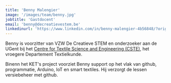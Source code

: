 ```yaml
---
title: 'Benny Malengier'
image: '/images/team/benny.jpg'
jobtitle: 'Gastdocent'
email: 'benny@decreatievestem.be'
linkedinurl: 'https://www.linkedin.com/in/benny-malengier-4b56848/?originalSubdomain=be'
---
```


Benny is voorzitter van VZW De Creatieve STEM en onderzoeker aan de UGent bij het [Centre for Textile Science and Engineering (CSTE)](https://www.ugent.be/ea/match/textiles/en), het vroegere Departement Textielkunde. 

Binenn het KET's project voorziet Benny support op het vlak van github, programmatie, Arduino, IoT en smart textiles. Hij verzorgt de lessen versiebeheer met github. 